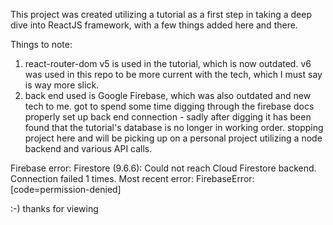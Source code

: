 This project was created utilizing a tutorial as a first step in taking a deep dive into ReactJS framework, with a few things added here and there.

Things to note:
  1. react-router-dom v5 is used in the tutorial, which is now outdated. v6 was used in this repo to be more current with the tech, which I must say is way more slick.
  2. back end used is Google Firebase, which was also outdated and new tech to me. got to spend some time digging through the firebase docs properly set up back end connection - sadly after digging it has been found that the tutorial's database is no longer in working order. stopping project here and will be picking up on a personal project utilizing a node backend and various API calls.

  Firebase error: 
  Firestore (9.6.6): Could not reach Cloud Firestore backend. Connection failed 1 times. Most recent error: FirebaseError: [code=permission-denied]

:-) thanks for viewing
